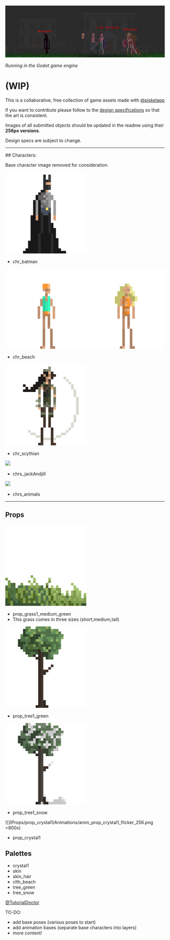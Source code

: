 ![](example.png)

*Running in the Godot game engine*

# (WIP)
This is a collaborative, free collection of game assets made with [@piskelapp](https://twitter.com/piskelapp)

If you want to contribute please follow to the [design specifications](design_specs.md) so that the art is consistent.

Images of all submitted objects should be updated in the readme using their **256px versions**.

Design specs are subject to change.
<hr>
## Characters:

Base character image removed for consideration.

[](Characters/chr_base_5_m/256/chr_base_5_m_256.png)

[](Characters/chr_base_5_f/256/chr_base_5_f_256.png)

![](Characters/chr_batman_side/256/chr_batman_side_256.png)

- chr_batman


![](Characters/chr_beach_side/256/chr_beach_side_256.png)

- chr_beach


![](Characters/chr_scythian_side/256/chr_scythian_side_256.png)

- chr_scythian

![](Characters/chrs_jackAndjill/256/chrs_jackAndjill_256.png)

- chrs_jackAndjill

![](Characters/chrs_animals/256/chrs_animals_256.png)

- chrs_animals

<hr>

## Props

![](Props/prop_grass1_medium_green/256/prop_grass1_medium_green_256.png)

- prop_grass1_medium_green
- This grass comes in three sizes (short,medium,tall)

![](Props/prop_tree1_green/256/prop_tree1_green_256.png)

- prop_tree1_green

![](Props/prop_tree1_snow/256/prop_tree1_snow_256.png)

- prop_tree1_snow

![](Props/prop_crystal1/Animations/anim_prop_crystal1_flicker_256.png =800x)

- prop_crystal1

## Palettes

- crystal1
- skin
- skin_hair
- clth_beach
- tree_green
- tree_snow



[@TutorialDoctor](https://twitter.com/TutorialDoctor)

TO-DO:

  - add base poses (various poses to start)
  - add animation bases (separate base characters into layers)
  - more content!
